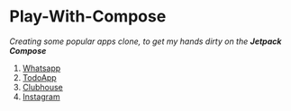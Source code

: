 # Play-With-Compose
*Creating some popular apps clone, to get my hands dirty on the **Jetpack Compose***  


1. [Whatsapp](WhatsappClone)
2. [TodoApp](TodoApp)
3. [Clubhouse](ClubhouseClone)
4. [Instagram](InstagramClone)
